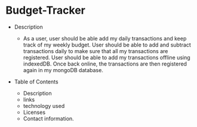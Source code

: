 # Budget-Tracker
* Description 
    - As a user, user should be able add my daily transactions and keep track of my weekly budget. User should be able to add and subtract transactions daily to make sure that all my transactions are registered. User should be able to add my transactions offline using indexedDB. Once back online, the transactions are then registered again in my mongoDB database.

* Table of Contents
  - Description
  - links
  - technology used
  - Licenses
  - Contact information.

     